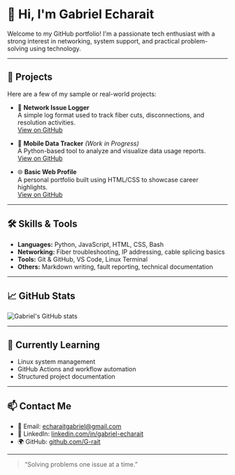 # 👋 Hi, I'm Gabriel Echarait

Welcome to my GitHub portfolio! I'm a passionate tech enthusiast with a strong interest in networking, system support, and practical problem-solving using technology.

---

## 🚀 Projects

Here are a few of my sample or real-world projects:

- 🔧 **Network Issue Logger**  
  A simple log format used to track fiber cuts, disconnections, and resolution activities.  
  [View on GitHub](https://github.com/G-rait/network-issue-logger)

- 📱 **Mobile Data Tracker** *(Work in Progress)*  
  A Python-based tool to analyze and visualize data usage reports.  
  [View on GitHub](https://github.com/G-rait/mobile-data-tracker)

- 🌐 **Basic Web Profile**  
  A personal portfolio built using HTML/CSS to showcase career highlights.  
  [View on GitHub](https://github.com/G-rait/web-portfolio)

---

## 🛠️ Skills & Tools

- **Languages:** Python, JavaScript, HTML, CSS, Bash  
- **Networking:** Fiber troubleshooting, IP addressing, cable splicing basics  
- **Tools:** Git & GitHub, VS Code, Linux Terminal  
- **Others:** Markdown writing, fault reporting, technical documentation

---

## 📈 GitHub Stats

![Gabriel's GitHub stats](https://github-readme-stats.vercel.app/api?username=G-rait&show_icons=true&theme=radical)

---

## 🌱 Currently Learning

- Linux system management  
- GitHub Actions and workflow automation  
- Structured project documentation  

---

## 📫 Contact Me

- 📧 Email: echaraitgabriel@gmail.com  
- 💼 LinkedIn: [linkedin.com/in/gabriel-echarait](https://linkedin.com/in/gabriel-echarait)  
- 🌍 GitHub: [github.com/G-rait](https://github.com/G-rait)

---

> “Solving problems one issue at a time.”
